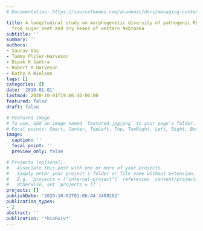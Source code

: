 ```yaml
---
# Documentation: https://sourcethemes.com/academic/docs/managing-content/

title: A longitudinal study on morphogenetic diversity of pathogenic Rhizoctonia solani
  from sugar beet and dry beans of western Nebraska
subtitle: ''
summary: ''
authors:
- Saurav Das
- Tammy Plyler-Harveson
- Dipak K Santra
- Robert M Harveson
- Kathy A Nielsen
tags: []
categories: []
date: '2019-01-01'
lastmod: 2020-10-01T19:06:46-06:00
featured: false
draft: false

# Featured image
# To use, add an image named `featured.jpg/png` to your page's folder.
# Focal points: Smart, Center, TopLeft, Top, TopRight, Left, Right, BottomLeft, Bottom, BottomRight.
image:
  caption: ''
  focal_point: ''
  preview_only: false

# Projects (optional).
#   Associate this post with one or more of your projects.
#   Simply enter your project's folder or file name without extension.
#   E.g. `projects = ["internal-project"]` references `content/project/deep-learning/index.md`.
#   Otherwise, set `projects = []`.
projects: []
publishDate: '2020-10-02T01:06:44.340820Z'
publication_types:
- 2
abstract: ''
publication: '*bioRxiv*'
---
```

